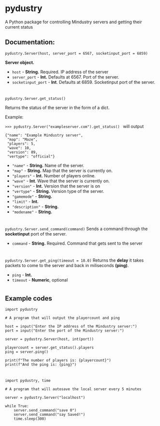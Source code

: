 
# pydustry
A Python package for controlling Mindustry servers and getting their current status

## Documentation:


`pydustry.Server(host, server_port = 6567, socketinput_port = 6859)`

**Server object.**
 - `host` - **String.** Required. IP address of the server
 - `server_port` - **Int.** Defaults at 6567. Port of the server.
 - `socketinput_port` - **Int**. Defaults at 6859. Socketinput port of the server.
#
 `pydustry.Server.get_status()`

Returns the status of the server in the form of a dict.

Example:

 `>>> pydustry.Server("exampleserver.com").get_status() `
	will output

    {"name": "Example Mindustry server",
     "map": "Maze",
     "players": 5, 
     "wave": 10, 
     "version": 89, 
     "vertype": "official"}
     
   
 - `"name"` - **String.** Name of the server.
 - `"map"` - **String.** Map that the server is currently on.
 - `"players"` - **Int.** Number of players online.
 - `"wave"` - **Int**. Wave that the server is currently on.
 - `"version"` - **Int.** Version that the server is on
 - `"vertype"` - **String.** Version type of the server.
 - `"gamemode"` - **String.**
 - `"limit"` - **Int.**
 - `"description"` - **String.**
 - `"modename"` - **String.**
#
`pydustry.Server.send_command(command)`
Sends a command through the **socketinput** port of the server.
 - `command` - **String.** Required. Command that gets sent to the server
 #
 `pydustry.Server.get_ping(timeout = 10.0)`
 Returns the **delay** it takes packets to come to the server and back in miliseconds **(ping)**.
- `ping` - **Int.**
- `timeout` - **Numeric**, optional
#
 ## Example codes
 

    import pydustry
    
    # A program that will output the playercount and ping
    
    host = input("Enter the IP address of the Mindustry server:")
    port = input("Enter the port of the Mindustry server:")
    
    server = pydustry.Server(host, int(port))
    
    playercount = server.get_status().players
    ping = server.ping()
    
    print(f"The number of players is: {playercount}")
    print(f"And the ping is: {ping}")
#
    import pydustry, time
    
    # A program that will autosave the local server every 5 minutes
    
    server = pydustry.Server("localhost")
    
    while True:
        server.send_command("save 0")
        server.send_command("say Saved!")
        time.sleep(300)
